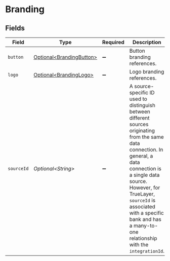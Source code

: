# Branding


## Fields

| Field                                                                                                                                                                                                                                                                                                   | Type                                                                                                                                                                                                                                                                                                    | Required                                                                                                                                                                                                                                                                                                | Description                                                                                                                                                                                                                                                                                             | Example                                                                                                                                                                                                                                                                                                 |
| ------------------------------------------------------------------------------------------------------------------------------------------------------------------------------------------------------------------------------------------------------------------------------------------------------- | ------------------------------------------------------------------------------------------------------------------------------------------------------------------------------------------------------------------------------------------------------------------------------------------------------- | ------------------------------------------------------------------------------------------------------------------------------------------------------------------------------------------------------------------------------------------------------------------------------------------------------- | ------------------------------------------------------------------------------------------------------------------------------------------------------------------------------------------------------------------------------------------------------------------------------------------------------- | ------------------------------------------------------------------------------------------------------------------------------------------------------------------------------------------------------------------------------------------------------------------------------------------------------- |
| `button`                                                                                                                                                                                                                                                                                                | [Optional\<BrandingButton>](../../models/shared/BrandingButton.md)                                                                                                                                                                                                                                      | :heavy_minus_sign:                                                                                                                                                                                                                                                                                      | Button branding references.                                                                                                                                                                                                                                                                             |                                                                                                                                                                                                                                                                                                         |
| `logo`                                                                                                                                                                                                                                                                                                  | [Optional\<BrandingLogo>](../../models/shared/BrandingLogo.md)                                                                                                                                                                                                                                          | :heavy_minus_sign:                                                                                                                                                                                                                                                                                      | Logo branding references.                                                                                                                                                                                                                                                                               |                                                                                                                                                                                                                                                                                                         |
| `sourceId`                                                                                                                                                                                                                                                                                              | *Optional\<String>*                                                                                                                                                                                                                                                                                     | :heavy_minus_sign:                                                                                                                                                                                                                                                                                      | A source-specific ID used to distinguish between different sources originating from the same data connection. In general, a data connection is a single data source. However, for TrueLayer, `sourceId` is associated with a specific bank and has a many-to-one relationship with the `integrationId`. | 35b92968-9851-4095-ad60-395c95cbcba4                                                                                                                                                                                                                                                                    |